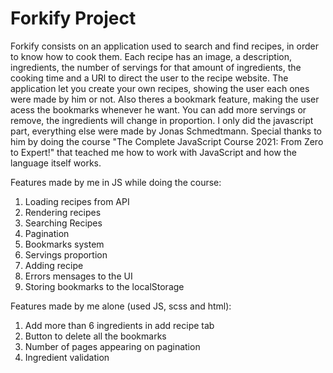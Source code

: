 # Forkify Project

Forkify consists on an application used to search and find recipes, in order to know how to cook them. Each recipe has an image, a description, ingredients, the number of servings for that amount of ingredients, the cooking time and a URl to direct the user to the recipe website. The application let you create your own recipes, showing the user each ones were made by him or not. Also theres a bookmark feature, making the user acess the bookmarks whenever he want. You can add more servings or remove, the ingredients will change in proportion.
I only did the javascript part, everything else were made by Jonas Schmedtmann. Special thanks to him by doing the course "The Complete JavaScript Course 2021: From Zero to Expert!" that teached me how to work with JavaScript and how the language itself works.

Features made by me in JS while doing the course:

1. Loading recipes from API
2. Rendering recipes
3. Searching Recipes
4. Pagination
5. Bookmarks system
6. Servings proportion
7. Adding recipe
8. Errors mensages to the UI
9. Storing bookmarks to the localStorage

Features made by me alone (used JS, scss and html):

1. Add more than 6 ingredients in add recipe tab
2. Button to delete all the bookmarks
3. Number of pages appearing on pagination
4. Ingredient validation
